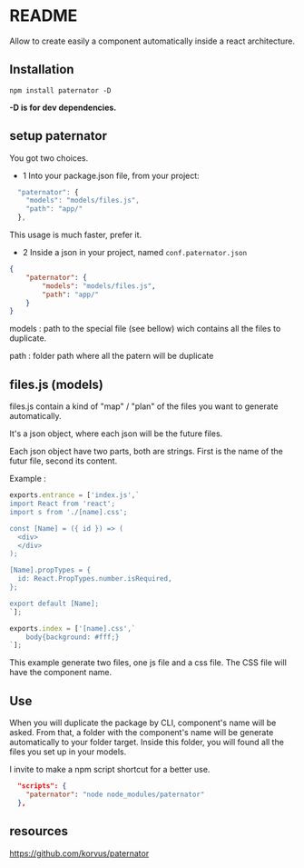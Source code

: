 # README #

Allow to create easily a component automatically inside a react architecture.

## Installation

```
npm install paternator -D
```

__-D is for dev dependencies.__


## setup paternator

You got two choices.
- 1 Into your package.json file, from your project:

```javascript
  "paternator": {
    "models": "models/files.js",
    "path": "app/"
  },
```
This usage is much faster, prefer it.

- 2 Inside a json in your project, named ``conf.paternator.json``
```json
{
	"paternator": {
		"models": "models/files.js",
		"path": "app/"
	}
}
```


models : path to the special file (see bellow) wich contains all the files to duplicate.

path : folder path where all the patern will be duplicate

## files.js (models)

files.js contain a kind of "map" / "plan" of the files you want to generate automatically.

It's a json object, where each json will be the future files.

Each json object have two parts, both are strings. First is the name of the futur file, second its content.

Example :

```javascript
exports.entrance = ['index.js',`
import React from 'react';
import s from './[name].css';

const [Name] = ({ id }) => (
  <div>
  </div>
);

[Name].propTypes = {
  id: React.PropTypes.number.isRequired,
};

export default [Name];
`];

exports.index = ['[name].css',`
	body{background: #fff;}
`];
```
This example generate two files, one js file and a css file. The CSS file will have the component name.

## Use

When you will duplicate the package by CLI, component's name will be asked. From that, a folder with the component's name will be generate automatically to your folder target. Inside this folder, you will found all the files you set up in your models.

I invite to make a npm script shortcut for a better use.
```json
  "scripts": {
    "paternator": "node node_modules/paternator"
  },
```

## resources

https://github.com/korvus/paternator